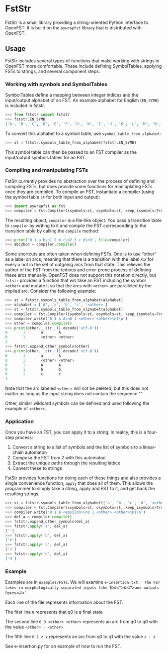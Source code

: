 # FstStr

FstStr is a small library providing a string-oriented Python interface to
OpenFST. It is build on the `pywrapfst` library that is distributed with
OpenFST.

## Usage

FstStr includes several types of functions that make working with strings in
OpenFST more comfortable. These include defining SymbolTables, applying FSTs to
strings, and several component steps.

### Working with symbols and SymbolTables

SymbolTables define a mapping between integer indices and the input/output
alphabet of an FST. An example alphabet for English (`EN_SYMB`) is included in fststr.

```python
>>> from fststr import fststr
>>> fststr.EN_SYMB
['A', 'B', 'C', 'D', 'E', 'F', 'G', 'H', 'I', 'J', 'K', 'L', 'M', 'N', 'O', 'P', 'Q', 'R', 'S', 'T', 'U', 'V', 'W', 'X', 'Y', 'Z', 'a', 'b', 'c', 'd', 'e', 'f', 'g', 'h', 'i' 'j', 'k', 'l', 'm', 'n', 'o', 'p', 'q', 'r', 's', 't', 'u', 'v', 'w', 'x', 'y', 'z', '-', "'", "'", '+Known', '+Guess', '<other>', '<c>', '<v>']
```

To convert this alphabet to a symbol table, use `symbol_table_from_alphabet`:

```python
>>> st = fststr.symbols_table_from_alphabet(fststr.EN_SYMB)
```

This symbol table can then be passed to an FST compiler as the input/output
symbols tables for an FST.

### Compiling and manipulating FSTs

FstStr currently provides no abstraction over the process of defining and
compiling FSTs, but does provide some functions for maniuplating FSTs once they
are compiled.  To compile an FST, instantiate a compiler (using the symbol table
`st` for both input and output):

```python
>>> import pywrapfst as fst
>>> compiler = fst.Compiler(isymbols=st, osymbols=st, keep_isymbols=True, keep_osymbols=True)
```

The resulting object, `compiler` is a file-like object. You pass a transition
table to `compiler` by writing to it and compile the FST corresponding to the
transition table by calling the `compile` method:

```python
>>> print('0 1 a b\n1 2 b c\n2 3 c d\n3', file=compiler)
>>> abc2bcd = compiler.compile()
```

Some shortcuts are often taken when defining FSTs. One is to use “other” as a
label on arcs, meaning that there is a transition with the label *x*:*x* for
every *x* not in the set of outgoing arcs from that state. This relieves the
author of the FST from the tedious and error-prone process of defining these
arcs manually. OpenFST does not support this notation directly, but `fststr`
provides a function that will take an FST including the symbol `<other>` and
mutate it so that the arcs with `<other>` are paralleled by the implied arc.
Consider the following example:

```python
>>> st = fststr.symbols_table_from_alphabet(alphabet)
>>> alphabet = ['A', 'a', 'b', 'c', '<other>']
>>> st = fststr.symbols_table_from_alphabet(alphabet)
>>> compiler = fst.Compiler(isymbols=st, osymbols=st, keep_isymbols=True, keep_osymbols=True)
>>> compiler.write('0 1 a A\n0 1 <other> <other>\n1\n')
>>> other = compiler.compile()
>>> print(other.__str__().decode('utf-8'))
0       1       a       A
0       1       <other> <other>
1
>>> fststr.expand_other_symbols(other)
>>> print(other.__str__().decode('utf-8'))
0       1       a       A
0       1       <other> <other>
0       1       A       A
0       1       b       b
0       1       c       c
1
```

Note that the arc labeled `<other>` will not be deleted, but this does not
matter as long as the input string does not contain the sequence "<other>".

Other, similar wildcard symbols can be defined and used following the example of
`<other>`.

### Application

Once you have an FST, you can apply it to a string. In reality, this is a four-step process:

1. Convert a string to a list of symbols and the list of symbols to a linear-chain automaton
2. Compose the FST from 2 with this automaton
3. Extract the unique paths through the resulting lattice
4. Convert these to strings

FstStr provides functions for doing each of these things and also provides a
single convenience function, `apply` that does all of them. This allows the
programmer to simply take a string, apply and FST to it, and get back the
resulting strings.

```python
>>> st = fststr.symbols_table_from_alphabet(['a', 'b', 'c', 'd', '<other>'])
>>> compiler = fst.Compiler(isymbols=st, osymbols=st, keep_isymbols=True, keep_osymbols=True)
>>> compiler.write('0 1 a <epsilon>\n0 1 <other> <other>\n1\n')
>>> del_a = compiler.compile()
>>> fststr.expand_other_symbols(del_a)
>>> fststr.apply('a', del_a)
['']
>>> fststr.apply('b', del_a)
['b']
>>> fststr.apply('c', del_a)
['c']
>>> fststr.apply('d', del_a)
['d']
```

### Example
Examples are in `examples/FSTs`. We will examine `e-insertion.txt. 
The FST takes in morphologically separated inputs like `fox<^>s<#>` and outputs 
`foxes<#>`.

Each line of the file represents information about the FST.

The first line `0` represents that q0 is a final state

The second line `0 0 <other> <other>` represents an arc from q0 to q0 with the value `<other> : <other>`

The fifth line `0 1 z z` represents an arc from q0 to q1 with the value `z : z`

See e-insertion.py for an example of how to run the FST.
